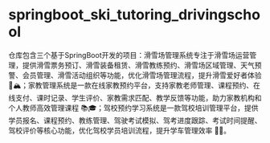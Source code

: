 # springboot_ski_tutoring_drivingschool
仓库包含三个基于SpringBoot开发的项目：滑雪场管理系统专注于滑雪场运营管理，提供滑雪票务预订、滑雪装备租赁、滑雪教练预约、滑雪场区域管理、天气预警、会员管理、滑雪活动组织等功能，优化滑雪场管理流程，提升滑雪爱好者体验 🎿🏔️；家教管理系统是一款在线家教预约平台，支持家教老师管理、课程预约、在线支付、课时记录、学生评价、家教需求匹配、教学反馈等功能，助力家教机构和个人教师高效管理课程 📚🎓；驾校预约学习系统是一款驾校培训管理平台，提供学员报名、课程预约、教练管理、驾驶考试模拟、驾考进度跟踪、考试时间提醒、驾校评价等核心功能，优化驾校学员培训流程，提升学车管理效率 🚗✅。

